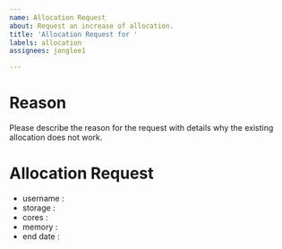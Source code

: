 ```yaml
---
name: Allocation Request
about: Request an increase of allocation.
title: 'Allocation Request for '
labels: allocation
assignees: jonglee1

---
```


# Reason

Please describe the reason for the request with details why the existing allocation does not work.

# Allocation Request

- username : 
- storage : 
- cores : 
- memory : 
- end date :
